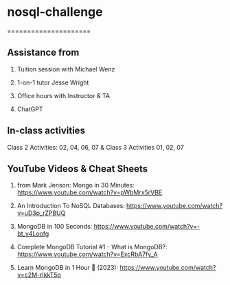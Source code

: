 # nosql-challenge
=====================


Assistance from
---------------


1.  Tuition session with Michael Wenz

2.  1-on-1 tutor Jesse Wright

3.  Office hours with Instructor & TA

4.  ChatGPT



In-class activities
-------------------


Class 2 Activities: 02, 04, 06, 07 & Class 3 Activities 01, 02, 07



YouTube Videos & Cheat Sheets
-----------------------------


1.  from Mark Jenson: Mongo in 30 Minutes: https://www.youtube.com/watch?v=pWbMrx5rVBE

2.  An Introduction To NoSQL Databases: https://www.youtube.com/watch?v=uD3p_rZPBUQ

3.  MongoDB in 100 Seconds: https://www.youtube.com/watch?v=-bt_y4Loofg

4.  Complete MongoDB Tutorial #1 - What is MongoDB?: https://www.youtube.com/watch?v=ExcRbA7fy_A

5.  Learn MongoDB in 1 Hour 🍃 (2023): https://www.youtube.com/watch?v=c2M-rlkkT5o
